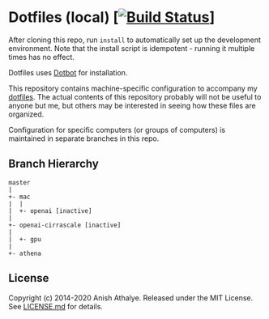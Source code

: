 # Dotfiles (local) [[![Build Status](https://travis-ci.com/anishathalye/dotfiles-local.svg?branch=master)](https://travis-ci.com/anishathalye/dotfiles-local)]

After cloning this repo, run `install` to automatically set up the development
environment. Note that the install script is idempotent - running it multiple
times has no effect.

Dotfiles uses [Dotbot][dotbot] for installation.

This repository contains machine-specific configuration to accompany my
[dotfiles][dotfiles]. The actual contents of this repository probably will not
be useful to anyone but me, but others may be interested in seeing how these
files are organized.

Configuration for specific computers (or groups of computers) is maintained in
separate branches in this repo.

Branch Hierarchy
----------------

```
master
|
+- mac
|  |
|  +- openai [inactive]
|
+- openai-cirrascale [inactive]
|
|  +- gpu
|
+- athena
```

License
-------

Copyright (c) 2014-2020 Anish Athalye. Released under the MIT License. See
[LICENSE.md][license] for details.

[dotbot]: https://github.com/anishathalye/dotbot
[dotfiles]: https://github.com/anishathalye/dotfiles
[license]: LICENSE.md
